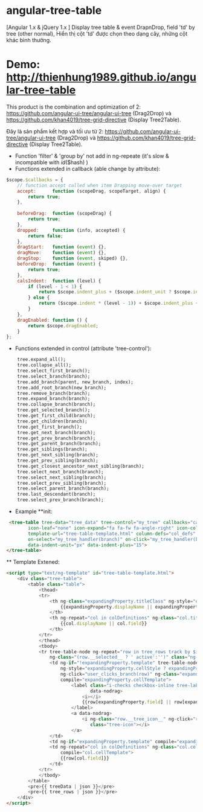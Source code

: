 # angular-tree-table
[Angular 1.x & jQuery 1.x ] Display tree table &amp; event DrapnDrop, field 'td' by tree (other normal), Hiển thị cột 'td' được chọn theo dạng cây, những cột khác bình thường.
# Demo: http://thienhung1989.github.io/angular-tree-table

This product is the combination and optimization of 2: https://github.com/angular-ui-tree/angular-ui-tree (Drag2Drop) và https://github.com/khan4019/tree-grid-directive (Display Tree2Table).

Đây là sản phẩm kết hợp và tối ưu từ 2: https://github.com/angular-ui-tree/angular-ui-tree (Drag2Drop) và https://github.com/khan4019/tree-grid-directive (Display Tree2Table).

* Function 'filter' & 'group by' not add in ng-repeate (it's slow & incompatible with $id($$hash) )
* Functions extended in callback (able change by attribute):
```js
$scope.$callbacks = {
	// function accept called when item Drapping move-over target
	accept:      function (scopeDrag, scopeTarget, align) {
		return true;
	},
	
	beforeDrag:  function (scopeDrag) {
		return true;
	},
	dropped:     function (info, accepted) {
		return false;
	},
	dragStart:   function (event) {},
	dragMove:    function (event) {},
	dragStop:    function (event, skiped) {},
	beforeDrop:  function (event) {
		return true;
	},
	calsIndent:  function (level) {
		if (level - 1 < 1) {
			return $scope.indent_plus + ($scope.indent_unit ? $scope.indent_unit : 'px');
		} else {
			return ($scope.indent * (level - 1)) + $scope.indent_plus + ($scope.indent_unit ? $scope.indent_unit : 'px');
		}
	},
	dragEnabled: function () {
		return $scope.dragEnabled;
	}
};
```
* Functions extended in control (attribute 'tree-control'):
```html
	tree.expand_all();
	tree.collapse_all();
	tree.select_first_branch();
	tree.select_branch(branch);
	tree.add_branch(parent, new_branch, index);
	tree.add_root_branch(new_branch);
	tree.remove_branch(branch);
	tree.expand_branch(branch);
	tree.collapse_branch(branch);
	tree.get_selected_branch();
	tree.get_first_child(branch);
	tree.get_children(branch);
	tree.get_first_branch();
	tree.get_next_branch(branch);
	tree.get_prev_branch(branch);
	tree.get_parent_branch(branch);
	tree.get_siblings(branch);
	tree.get_next_sibling(branch);
	tree.get_prev_sibling(branch);
	tree.get_closest_ancestor_next_sibling(branch);
	tree.select_next_branch(branch);
	tree.select_next_sibling(branch);
	tree.select_prev_sibling(branch);
	tree.select_parent_branch(branch);
	tree.last_descendant(branch);
	tree.select_prev_branch(branch);
```

* Example
**init:
```html
 <tree-table tree-data="tree_data" tree-control="my_tree" callbacks="callbacks" drag-enabled="true"
        icon-leaf="none" icon-expand="fa fa-fw fa-angle-right" icon-collapse="fa fa-fw fa-angle-down"
        template-url="tree-table-template.html" column-defs="col_defs" expand-on="expanding_property"
        on-select="my_tree_handler(branch)" on-click="my_tree_handler(branch)" data-indent="30"
        data-indent-unit="px" data-indent-plus="15">
</tree-table>
```
** Template Extened:
```html
<script type="text/ng-template" id="tree-table-template.html">
	<div class="tree-table">
		<table class="table">
			<thead>
			<tr>
				<th ng-class="expandingProperty.titleClass" ng-style="expandingProperty.titleStyle">
					{{expandingProperty.displayName || expandingProperty.field || expandingProperty}}
				</th>
				<th ng-repeat="col in colDefinitions" ng-class="col.titleClass" ng-style="col.titleStyle">
					{{col.displayName || col.field}}
				</th>
			</tr>
			</thead>
			<tbody>
			<tr tree-table-node ng-repeat="row in tree_rows track by $id(row.__uid__ + '_' + row.__index__ + '_' + row.__index_real__ )" ng-show="row.__visible__"
				ng-class="(row.__selected__ ? ' active':'')" class="ng-animate ">
				<td ng-if="!expandingProperty.template" tree-table-node-handle
					ng-style="expandingProperty.cellStyle ? expandingProperty.cellStyle : {'padding-left': $callbacks.calsIndent(row.__level__)}"
					ng-click="user_clicks_branch(row)" ng-class="expandingProperty.cellClass"
					compile="expandingProperty.cellTemplate">
						<label class="i-checks checkbox-inline tree-label" ng-click="on_user_click(row)"
							   data-nodrag>
							<i></i>
							{{row[expandingProperty.field] || row[expandingProperty]}}
						</label>
						<a data-nodrag>
							<i ng-class="row.__tree_icon__" ng-click="row.__expanded__ = !row.__expanded__"
							   class="tree-icon"></i>
						</a>
				</td>
				<td ng-if="expandingProperty.template" compile="expandingProperty.template"></td>
				<td ng-repeat="col in colDefinitions" ng-class="col.cellClass" ng-style="col.cellStyle"
					compile="col.cellTemplate">
					{{row[col.field]}}
				</td>
			</tr>
			</tbody>
		</table>
		<pre>{{ treeData | json }}</pre>
		<pre>{{ tree_rows | json }}</pre>
	</div>
</script>
```

